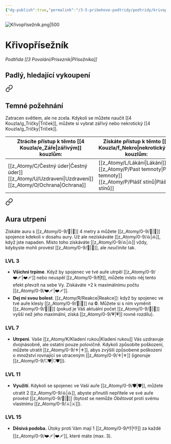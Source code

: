 ```yaml
---
{"dg-publish":true,"permalink":"/3-5-pribehove-podtridy/podtridy/krivopriseznik/"}
---
```


![Křivopřísežník.png|500](/img/user/z_img/K%C5%99ivop%C5%99%C3%ADse%C5%BEn%C3%ADk.png)
# Křivopřísežník
*Podtřída [[3 Povolání/Priseznik\|Přísežníka]]*
## **Padlý, hledající vykoupení**

<div class="transclusion internal-embed is-loaded"><a class="markdown-embed-link" href="/z-atomy/t/temne-pozehnani/" aria-label="Open link"><svg xmlns="http://www.w3.org/2000/svg" width="24" height="24" viewBox="0 0 24 24" fill="none" stroke="currentColor" stroke-width="2" stroke-linecap="round" stroke-linejoin="round" class="svg-icon lucide-link"><path d="M10 13a5 5 0 0 0 7.54.54l3-3a5 5 0 0 0-7.07-7.07l-1.72 1.71"></path><path d="M14 11a5 5 0 0 0-7.54-.54l-3 3a5 5 0 0 0 7.07 7.07l1.71-1.71"></path></svg></a><div class="markdown-embed">




## Temné požehnání 
Zatracen světlem, ale ne zcela.
Kdykoli se můžete naučit [[4 Kouzla/g_Tríčky\|Tríček]], můžete si vybrat zářivý nebo nekrotický [[4 Kouzla/g_Tríčky\|Tríček]].

| Ztrácíte přístup k těmto [[4 Kouzla/e_Záře\|zářivým]] kouzlům: | Získáte přístup k těmto [[4 Kouzla/f_Nekro\|nekrotickým]] kouzlům: |
| ----------------------------------------------------- | --------------------------------------------------------- |
| [[z_Atomy/C/Čestný úder\|Čestný úder]]<br>[[z_Atomy/U/Uzdravení\|Uzdravení]]<br>[[z_Atomy/O/Ochrana\|Ochrana]]       | [[z_Atomy/L/Lákání\|Lákání]]<br>[[z_Atomy/P/Past temnoty\|Past temnoty]]<br>[[z_Atomy/P/Plášť stínů\|Plášť stínů]]         |


</div></div>


<div class="transclusion internal-embed is-loaded"><a class="markdown-embed-link" href="/z-atomy/a/aura-utrpeni/" aria-label="Open link"><svg xmlns="http://www.w3.org/2000/svg" width="24" height="24" viewBox="0 0 24 24" fill="none" stroke="currentColor" stroke-width="2" stroke-linecap="round" stroke-linejoin="round" class="svg-icon lucide-link"><path d="M10 13a5 5 0 0 0 7.54.54l3-3a5 5 0 0 0-7.07-7.07l-1.72 1.71"></path><path d="M14 11a5 5 0 0 0-7.54-.54l-3 3a5 5 0 0 0 7.07 7.07l1.71-1.71"></path></svg></a><div class="markdown-embed">




## Aura utrpení 
Získáte auru s [[z_Atomy/0-9/🫱\|🫱]] 4 metry a můžete [[z_Atomy/0-9/🔰\|🔰]] spojence kdekoli v dosahu aury. 
Už ale nezískáváte [[z_Atomy/0-9/♎\|♎]], když jste napaden. Místo toho získáváte [[z_Atomy/0-9/♎\|♎]] vždy, kdybyste mohli provést [[z_Atomy/0-9/🔰\|🔰]], ale *neučiníte* tak.

</div></div>

### LVL 3
- **Všichni trpíme**. Když by spojenec ve tvé auře utrpěl [[z_Atomy/0-9/❤️‍🩹\|❤️‍🩹]] nebo neuspěl [[z_Atomy/0-9/❗\|❗]], můžete místo něj tento efekt převzít na sebe Vy. Získáváte +2 k maximálnímu počtu [[z_Atomy/0-9/❤️‍🩹\|❤️‍🩹]].
- **Dej mi svou bolest**. [[z_Atomy/R/Reakce\|Reakce]]: když by spojenec ve tvé auře klesly [[z_Atomy/0-9/💖\|💖]] na **0**. Můžete si s ním vyměnit [[z_Atomy/0-9/💖\|💖]] (pokud je Váš aktuální počet [[z_Atomy/0-9/💖\|💖]] vyšší než jeho maximální, získá [[z_Atomy/0-9/💗\|💗]] rovné rozdílu).
### LVL 7
- **Utrpení**. Vaše [[z_Atomy/K/Kladení rukou\|Kladení rukou]] Vás uzdravuje dvojnásobně, ale ostatní pouze polovičně. Kdykoli způsobíte poškození, můžete utratit [[z_Atomy/0-9/⚜️\|⚜️]], abys zvýšili způsobené poškození o množství rovnající se utraceným [[z_Atomy/0-9/⚜️\|⚜️]] (ignoruje [[z_Atomy/0-9/⛉⛊\|⛉⛊]]).
### LVL 11
- **Využití**. Kdykoli se spojenec ve Vaší auře [[z_Atomy/0-9/🛡️\|🛡️]], můžete utratit 2 [[z_Atomy/0-9/♎\|♎]], abyste přinutili nepřítele ve své auře provést [[z_Atomy/0-9/🔰\|🔰]] (bytost se nemůže *Obětovat* proti svému vlastnímu [[z_Atomy/0-9/⚔️\|⚔️]]).
### LVL 15
- **Děsivá podoba.** Útoky proti Vám mají 1 [[z_Atomy/0-9/👎\|👎]] za každé [[z_Atomy/0-9/❤️‍🩹\|❤️‍🩹]], které máte (max. 3).